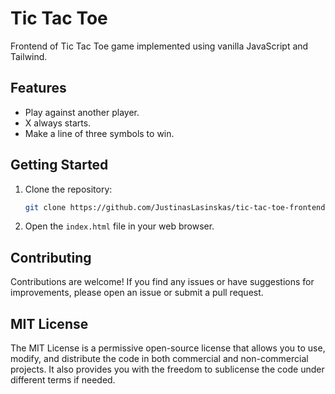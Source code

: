 # Tic Tac Toe

Frontend of Tic Tac Toe game implemented using vanilla JavaScript and Tailwind.

## Features

- Play against another player.
- X always starts.
- Make a line of three symbols to win.

## Getting Started

1. Clone the repository:

   ```bash
   git clone https://github.com/JustinasLasinskas/tic-tac-toe-frontend.git
   ```

2. Open the `index.html` file in your web browser.

## Contributing

Contributions are welcome! If you find any issues or have suggestions for improvements, please open an issue or submit a pull request.

## MIT License

The MIT License is a permissive open-source license that allows you to use, modify, and distribute the code in both commercial and non-commercial projects. It also provides you with the freedom to sublicense the code under different terms if needed.
